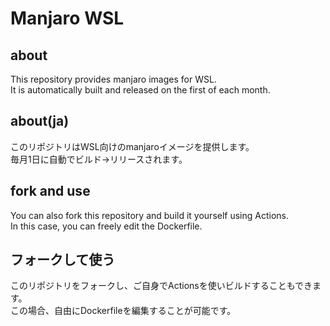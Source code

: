 # Manjaro WSL
## about
This repository provides manjaro images for WSL.  
It is automatically built and released on the first of each month.

## about(ja)
このリポジトリはWSL向けのmanjaroイメージを提供します。  
毎月1日に自動でビルド→リリースされます。

## fork and use
You can also fork this repository and build it yourself using Actions.  
In this case, you can freely edit the Dockerfile.

## フォークして使う
このリポジトリをフォークし、ご自身でActionsを使いビルドすることもできます。  
この場合、自由にDockerfileを編集することが可能です。